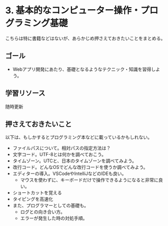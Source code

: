 # 3. 基本的なコンピューター操作・プログラミング基礎

こちらは特に書籍などはないが、あらかじめ押さえておきたいことをまとめる。

## ゴール

- Webアプリ開発にあたり、基礎となるようなテクニック・知識を習得しよう。

## 学習リソース

随時更新

## 押さえておきたいこと

以下は、もしかするとプログラミング本などに載っているかもしれない。

- ファイルパスについて。相対パスの指定方法は？
- 文字コード。UTF-8とは何かを調べておこう。
- タイムゾーン。UTCと、日本のタイムゾーンを調べてみよう。
- 改行コード。どんなOSでどんな改行コードを使うか調べてみよう。
- エディターの導入。VSCodeやIntelliJなどのIDEも良い。
  - マウスを使わずに、キーボードだけで操作できるようになると非常に良い。
- ショートカットを覚える
- タイピングを高速化
- また、プログラマーとしての基礎も。
  - ログとの向き合い方。
  - エラーが発生した時の対処手順。